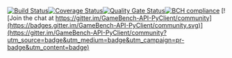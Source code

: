 [![Build Status](https://travis-ci.com/bigfishgames/GameBenchAPI.svg?branch=master)](https://travis-ci.com/bigfishgames/GameBenchAP)[![Coverage Status](https://coveralls.io/repos/github/bigfishgames/GameBenchAPI/badge.svg?branch=%233_ci_checks)](https://coveralls.io/github/bigfishgames/GameBenchAPI?branch=%233_ci_checks)[![Quality Gate Status](https://sonarcloud.io/api/project_badges/measure?project=bigfishgames_GameBenchAPI&metric=alert_status)](https://sonarcloud.io/dashboard?id=bigfishgames_GameBenchAPI)[![BCH compliance](https://bettercodehub.com/edge/badge/bigfishgames/GameBenchAPI?branch=master)](https://bettercodehub.com/) [![Join the chat at https://gitter.im/GameBench-API-PyClient/community](https://badges.gitter.im/GameBench-API-PyClient/community.svg)](https://gitter.im/GameBench-API-PyClient/community?utm_source=badge&utm_medium=badge&utm_campaign=pr-badge&utm_content=badge)

